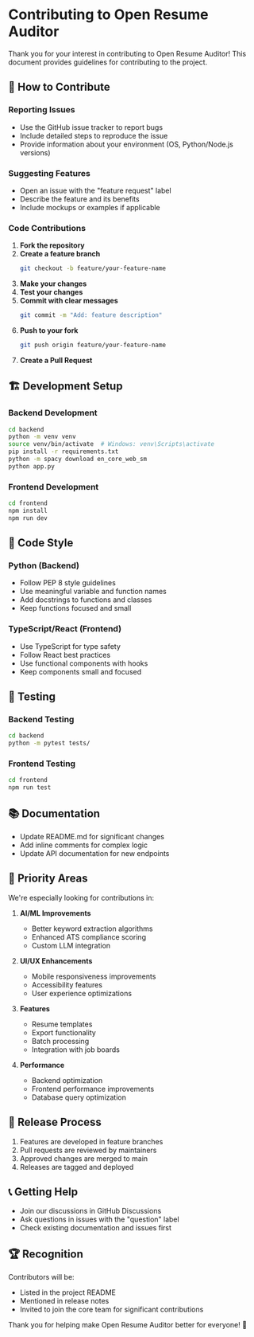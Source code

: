 # Contributing to Open Resume Auditor

Thank you for your interest in contributing to Open Resume Auditor! This document provides guidelines for contributing to the project.

## 🤝 How to Contribute

### Reporting Issues
- Use the GitHub issue tracker to report bugs
- Include detailed steps to reproduce the issue
- Provide information about your environment (OS, Python/Node.js versions)

### Suggesting Features
- Open an issue with the "feature request" label
- Describe the feature and its benefits
- Include mockups or examples if applicable

### Code Contributions

1. **Fork the repository**
2. **Create a feature branch**
   ```bash
   git checkout -b feature/your-feature-name
   ```
3. **Make your changes**
4. **Test your changes**
5. **Commit with clear messages**
   ```bash
   git commit -m "Add: feature description"
   ```
6. **Push to your fork**
   ```bash
   git push origin feature/your-feature-name
   ```
7. **Create a Pull Request**

## 🏗️ Development Setup

### Backend Development
```bash
cd backend
python -m venv venv
source venv/bin/activate  # Windows: venv\Scripts\activate
pip install -r requirements.txt
python -m spacy download en_core_web_sm
python app.py
```

### Frontend Development
```bash
cd frontend
npm install
npm run dev
```

## 📝 Code Style

### Python (Backend)
- Follow PEP 8 style guidelines
- Use meaningful variable and function names
- Add docstrings to functions and classes
- Keep functions focused and small

### TypeScript/React (Frontend)
- Use TypeScript for type safety
- Follow React best practices
- Use functional components with hooks
- Keep components small and focused

## 🧪 Testing

### Backend Testing
```bash
cd backend
python -m pytest tests/
```

### Frontend Testing
```bash
cd frontend
npm run test
```

## 📚 Documentation

- Update README.md for significant changes
- Add inline comments for complex logic
- Update API documentation for new endpoints

## 🎯 Priority Areas

We're especially looking for contributions in:

1. **AI/ML Improvements**
   - Better keyword extraction algorithms
   - Enhanced ATS compliance scoring
   - Custom LLM integration

2. **UI/UX Enhancements**
   - Mobile responsiveness improvements
   - Accessibility features
   - User experience optimizations

3. **Features**
   - Resume templates
   - Export functionality
   - Batch processing
   - Integration with job boards

4. **Performance**
   - Backend optimization
   - Frontend performance improvements
   - Database query optimization

## 🚀 Release Process

1. Features are developed in feature branches
2. Pull requests are reviewed by maintainers
3. Approved changes are merged to main
4. Releases are tagged and deployed

## 📞 Getting Help

- Join our discussions in GitHub Discussions
- Ask questions in issues with the "question" label
- Check existing documentation and issues first

## 🏆 Recognition

Contributors will be:
- Listed in the project README
- Mentioned in release notes
- Invited to join the core team for significant contributions

Thank you for helping make Open Resume Auditor better for everyone! 🎉
